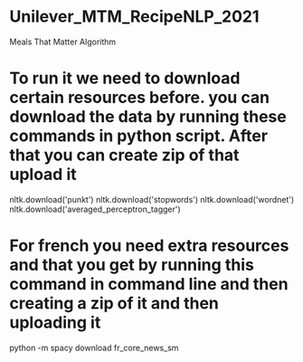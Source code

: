# Unilever_MTM_RecipeNLP_2021
Meals That Matter Algorithm

# To run it we need to download certain resources before. you can download the data by running these commands in python script. After that you can create zip of that upload it

nltk.download('punkt')
nltk.download('stopwords')
nltk.download('wordnet')
nltk.download('averaged_perceptron_tagger')

# For french you need extra resources and that you get by running this command in command line and then creating a zip of it and then uploading it

python -m spacy download fr_core_news_sm

